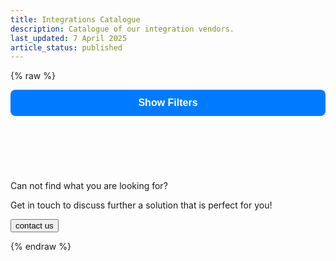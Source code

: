 ```yaml
---
title: Integrations Catalogue
description: Catalogue of our integration vendors.
last_updated: 7 April 2025
article_status: published
---
```


{% raw %}
  <style>
    /* --- Main Page Layout --- */
    .page-layout {
        display: flex;
        flex-direction: row;
        gap: 2rem;
        align-items: flex-start;
    }

    .filters-sidebar {
        width: 280px;
        flex-shrink: 0;
        position: sticky;
        top: 2rem;
        height: calc(100vh - 4rem);
        overflow-y: auto;
    }

    .content-area {
        flex-grow: 1;
    }
    
    /* Hide Mobile Toggle on Desktop */
    .mobile-filter-toggle {
        display: none;
    }

    /* --- Search Input Styles --- */
    .search-container {
        margin-bottom: 1.5rem;
    }
    .search-container input[type="search"] {
        width: 100%;
        padding: 0.75rem;
        border: 1px solid #d1d5db;
        border-radius: 0.5rem;
        font-size: 1rem;
    }

    /* --- Accordion Filter Styles --- */
    .filters-container {
        border: 1px solid #e5e7eb;
        border-radius: 0.75rem;
        overflow: hidden;
    }

    .filter-group .accordion-header {
        width: 100%;
        background-color: #f9fafb;
        border: none;
        border-top: 1px solid #e5e7eb;
        padding: 1rem;
        text-align: left;
        font-size: 1rem;
        font-weight: 600;
        color: #374151;
        cursor: pointer;
        display: flex;
        justify-content: space-between;
        align-items: center;
    }
    .filter-group:first-child .accordion-header {
      border-top: none;
    }

    .filter-group .accordion-header::after {
        content: '+';
        font-size: 1.25rem;
        font-weight: bold;
        color: #9ca3af;
    }

    .filter-group .accordion-header.active::after {
        content: '−';
    }

    .filter-group .accordion-panel {
        max-height: 0;
        overflow: hidden;
        transition: max-height 0.3s ease-out;
        background-color: white;
        padding: 0 1rem;
    }

    .accordion-panel-content {
        padding: 1rem 0;
        display: flex;
        flex-direction: column;
    }

    .accordion-panel label {
        display: flex;
        align-items: center;
        gap: 0.5rem;
        margin-bottom: 0.5rem;
        font-size: 0.875rem;
        color: #4b5563;
        cursor: pointer;
    }

    .accordion-panel input[type="checkbox"] {
        width: 1rem;
        height: 1rem;
        border-radius: 0.25rem;
        border: 1px solid #d1d5db;
        cursor: pointer;
    }

    /* --- Card & Modal Styles --- */
    .cards {
       display: grid;
       grid-template-columns: repeat(auto-fit, minmax(350px, 1fr));
       gap: 1.5rem;
    }

    #featuredContainer ~ .cards {
      margin-top:2%;
    }

    .card {
       background-color: white;
       border-radius: 0.75rem;
       box-shadow: 0 4px 6px -1px rgb(0 0 0 / 0.1), 0 2px 4px -2px rgb(0 0 0 / 0.1);
       overflow: hidden;
       padding: 1.5rem;
       width: 100%;
       display: flex;
       flex-direction: column;
    }

    .card .logo {
       width: 100%;
       height: 150px;
       object-fit: contain;
       border-radius: 0.5rem;
       margin-bottom: 1rem;
    }

    .card h3 {
       font-size: 1.25rem;
       font-weight: 600;
       color: #111827;
       text-transform: capitalize;
       margin-bottom: 0.5rem;
    }

    .tags { margin-bottom: 1rem; }

    .tag {
       display: inline-block;
       padding: 0.25rem 0.75rem;
       border-radius: 9999px;
       font-size: 0.75rem;
       font-weight: 500;
       margin-right: 0.5rem;
       margin-bottom: 0.5rem;
       background-color: #e5e7eb;
       color: #374151;
    }

    .tag.eco, .tag.acp, .tag.community { background-color: #d1fae5; color: #065f46; }
    .tag.comm { background-color: #e6f4fe; color: #0090ff; text-transform:uppercase; }

    .author-info {
       margin-top: auto; 
       padding-top: 1rem;
       border-top: 1px solid #f3f4f6;
    }

    .author_name { font-size: 0.875rem; color: #6b7280; }

    .modal { z-index:100; display: none; position: fixed; inset: 0; background: rgba(0, 0, 0, 0.5); justify-content: center; align-items: center; }
    .modal-content { background: white; padding: 2rem; border-radius: 12px; max-width: 500px; width: 90%; position: relative; }
    .modal-content h2 { text-transform: capitalize; }
    .close { position: absolute; top: 1rem; right: 1rem; cursor: pointer; font-size: 1.5rem; }
    .doc-links a { display: block; margin-top: 0.5rem; color: #007bff; }
    #modalNotice { background: #ffd688; border-radius: 10px; color: black; padding: 1rem; border: #ffae2c solid 1px;font-weight:bold; margin-bottom: 1rem;}

    /* --- MOBILE STYLES --- */
    @media (max-width: 992px) {
        .page-layout {
            flex-direction: column;
        }

        .filters-sidebar {
            position: static;
            width: 100%;
            height: auto;
            overflow-y: visible;
            margin-bottom: 2rem;
        }

        .mobile-filter-toggle {
            display: block;
            width: 100%;
            padding: 0.75rem 1rem;
            font-size: 1rem;
            font-weight: 600;
            color: #fff;
            background-color: #007bff;
            border: none;
            border-radius: 0.5rem;
            cursor: pointer;
            margin-bottom: 1rem;
        }

        .mobile-filter-panel {
            max-height: 0;
            overflow: hidden;
            transition: max-height 0.5s ease-in-out;
        }

        .mobile-filter-toggle.active + .mobile-filter-panel {
            max-height: 1000px;
        }
    }

  </style>

<div class="page-layout">
  <aside class="filters-sidebar">
      <button class="mobile-filter-toggle">Show Filters</button>
      <div class="mobile-filter-panel">
          <div class="search-container">
              <input type="search" id="nameSearch" placeholder="Search by name...">
          </div>
          <div class="filters-container" id="filtersContainer">
              </div>
      </div>
  </aside>

  <main class="content-area">
      <div id="featuredContainer" style="display: none;">
          <h2>Featured Integrations</h2>
          <div class="cards" id="featuredCards"></div>
          <hr/>
      </div>
      <div class="cards" id="cardContainer"></div>
      <div class="cont_us">
        <p class="cont_title">Can not find what you are looking for?</p> 
        <p class="cont_subtext"> Get in touch to discuss further a solution that is perfect for you!</p> 
        <button> contact us </button>
      </div>
  </main>
</div>

<div class="modal" id="modal">
  <div class="modal-content">
    <span class="close" onclick="closeModal()">&times;</span>
    <img id="modalLogo" class="logo" alt="Logo" />
    <h2 id="modalName"></h2>
    <div id="modalNotice" style="display: none;"></div>
    <p id="modalDescription"></p>
    <div class="tags" id="modalTags"></div>
    <div class="doc-links" id="modalDocs"></div>
  </div>
</div>

<script>
    document.addEventListener('DOMContentLoaded', () => {
        const dataUrl = 'custom_scripts/tpi_list.json';
        let allPartners = [];

        function createAccordionFilter(container, title, items, groupName, changeHandler) {
            if (!items || items.length === 0) return;
            const filterGroup = document.createElement('div');
            filterGroup.className = 'filter-group';
            const button = document.createElement('button');
            button.className = 'accordion-header';
            button.textContent = title;
            const panel = document.createElement('div');
            panel.className = 'accordion-panel';
            const panelContent = document.createElement('div');
            panelContent.className = 'accordion-panel-content';
            items.forEach(item => {
                const label = document.createElement('label');
                const checkbox = document.createElement('input');
                checkbox.type = 'checkbox';
                checkbox.name = groupName;
                checkbox.value = item;
                checkbox.addEventListener('change', changeHandler);
                label.appendChild(checkbox);
                label.appendChild(document.createTextNode(` ${item}`));
                panelContent.appendChild(label);
            });
            panel.appendChild(panelContent);
            filterGroup.appendChild(button);
            filterGroup.appendChild(panel);
            container.appendChild(filterGroup);
        }

        function addAccordionFunctionality() {
            document.querySelectorAll('.accordion-header').forEach(header => {
                header.addEventListener('click', () => {
                    header.classList.toggle('active');
                    const panel = header.nextElementSibling;
                    panel.style.maxHeight = panel.style.maxHeight ? null : panel.scrollHeight + "px";
                });
            });
        }

        function addMobileToggleFunctionality() {
            const toggleButton = document.querySelector('.mobile-filter-toggle');
            if (toggleButton) {
                toggleButton.addEventListener('click', () => {
                    toggleButton.classList.toggle('active');
                    toggleButton.textContent = toggleButton.classList.contains('active') ? 'Hide Filters' : 'Show Filters';
                });
            }
        }

        fetch(dataUrl)
            .then(res => {
                if (!res.ok) {
                    throw new Error(`HTTP error! status: ${res.status}`);
                }
                return res.json();
            })
            .then(data => {
                allPartners = data; // Directly use the flat array from JSON

                const cardContainer = document.getElementById('cardContainer');
                const featuredContainer = document.getElementById('featuredContainer');
                const featuredCardsContainer = document.getElementById('featuredCards');
                const filtersContainer = document.getElementById('filtersContainer');
                const nameSearchInput = document.getElementById('nameSearch');

                const featuredPartners = allPartners.filter(p => p.featured);
                allPartners.sort((a, b) => a.Partner.localeCompare(b.Partner));

                if (featuredPartners.length > 0) {
                    renderCards(featuredPartners, featuredCardsContainer);
                    featuredContainer.style.display = 'block';
                }

                const filterChangeHandler = () => applyFilters();
                nameSearchInput.addEventListener('input', filterChangeHandler);

                filtersContainer.innerHTML = '';
                const categories = [...new Set(allPartners.map(p => p.category).filter(Boolean))].sort();
                createAccordionFilter(filtersContainer, 'Categories', categories, 'category', filterChangeHandler);

                const methods = [...new Set(allPartners.flatMap(p => p.method || []))].sort();
                createAccordionFilter(filtersContainer, 'Method', methods, 'method', filterChangeHandler);

                const authors = [...new Set(allPartners.map(p => p.Author).filter(Boolean))].sort();
                createAccordionFilter(filtersContainer, 'Authors', authors, 'author', filterChangeHandler);

                addAccordionFunctionality();
                addMobileToggleFunctionality();

                applyFiltersFromURL();
                applyFilters();
            })
            .catch(e => {
                console.error("Failed to load or process partner data:", e);
                document.getElementById('cardContainer').innerHTML = '<p>Error: Could not load integration data. Please check the console for details.</p>';
            });

        function renderCards(partners, containerElement) {
            containerElement.innerHTML = '';
            if (partners.length === 0) {
                containerElement.innerHTML = '<p>No integrations match your criteria.</p>';
                return;
            }
            partners.forEach(partner => {
                const card = document.createElement('div');
                card.className = 'card';
                card.onclick = () => openModal(partner);

                const methodTags = (partner.method || []).map(m => {
                    let tagClass = 'tag';
                    const lower_m = m.toLowerCase();
                    if (lower_m === 'acp') tagClass = 'tag acp';
                    else if (lower_m === 'eco') tagClass = 'tag eco';
                    else if (lower_m === 'community') tagClass = 'tag community';
                    return `<span class="${tagClass}">${m}</span>`;
                }).join('');

                card.innerHTML = `
                  <img src="${partner.Logo}" class="logo" alt="${partner.Partner} Logo" onerror="this.onerror=null;this.src='https://placehold.co/600x400/eee/ccc?text=Logo'"/>
                  <h3>${partner.Partner}</h3>
                  <div class="tags">
                    ${partner.category ? `<span class="tag">${partner.category}</span>` : ''}
                    ${methodTags}
                    ${partner.commerce ? `<span class="tag comm">${partner.commerce}</span>` : ''}
                  </div>
                  <div class="author-info">
                     <div class="author_name">Created by: ${partner.Author}</div>
                  </div>
                `;
                containerElement.appendChild(card);
            });
        }

        window.openModal = function(partner) {
            document.getElementById('modalLogo').src = partner.Logo;
            document.getElementById('modalName').textContent = partner.Partner;
            const modalNotice = document.getElementById('modalNotice');

            if (partner.method && partner.method.some(m => m.toLowerCase() === 'community')) {
                modalNotice.innerHTML = '<p><strong>This is a community built integration. Please check the author\'s documentation and repository for more information.</strong></p>';
                modalNotice.style.display = 'block';
            } else {
                modalNotice.style.display = 'none';
            }

            document.getElementById('modalDescription').textContent = partner.Description;
            document.getElementById('modalTags').innerHTML = `
                ${partner.category ? `<span class="tag">${partner.category}</span>` : ''}
                ${(partner.method || []).map(m => `<span class="tag">${m}</span>`).join('')}
            `;

            const docs = [];
            if (partner.ACP_Doc) docs.push(`<a href="${partner.ACP_Doc}" target="_blank">ACP Documentation</a>`);
            if (partner.Eco_Doc) docs.push(`<a href="${partner.Eco_Doc}" target="_blank">Eco Documentation</a>`);
            if (partner.Comm_Doc) docs.push(`<a href="${partner.Comm_Doc}" target="_blank">Community Documentation</a>`);
            document.getElementById('modalDocs').innerHTML = docs.join('');

            document.getElementById('modal').style.display = 'flex';
        }

        window.closeModal = function() {
            document.getElementById('modal').style.display = 'none';
        }

        function applyFiltersFromURL() {
            const urlParams = new URLSearchParams(window.location.search);
            const searchTerm = urlParams.get('q');
            if (searchTerm) {
                document.getElementById('nameSearch').value = searchTerm;
            }
            urlParams.forEach((value, key) => {
                if (key === 'q') return;
                document.querySelectorAll(`input[name="${key}"][value="${value}"]`).forEach(checkbox => {
                    checkbox.checked = true;
                    const panel = checkbox.closest('.accordion-panel');
                    if (panel && !panel.style.maxHeight) {
                        const header = panel.previousElementSibling;
                        header.classList.add('active');
                        panel.style.maxHeight = panel.scrollHeight + 'px';
                    }
                });
            });
        }

        function applyFilters() {
            const getSelected = (name) => Array.from(document.querySelectorAll(`input[name="${name}"]:checked`)).map(cb => cb.value);
            const searchTerm = document.getElementById('nameSearch').value.toLowerCase().trim();

            const selectedCategories = getSelected('category');
            const selectedMethods = getSelected('method');
            const selectedAuthors = getSelected('author');

            const filtered = allPartners.filter(p => {
                const searchMatch = !searchTerm || p.Partner.toLowerCase().includes(searchTerm);
                const categoryMatch = selectedCategories.length === 0 || selectedCategories.includes(p.category);
                const authorMatch = selectedAuthors.length === 0 || selectedAuthors.includes(p.Author);
                const methodMatch = selectedMethods.length === 0 || (p.method && selectedMethods.some(sm => p.method.includes(sm)));

                return searchMatch && categoryMatch && authorMatch && methodMatch;
            });

            renderCards(filtered, document.getElementById('cardContainer'));
            updateURL();
        }

        function updateURL() {
            const urlParams = new URLSearchParams();
            const searchTerm = document.getElementById('nameSearch').value.trim();
            if (searchTerm) {
                urlParams.set('q', searchTerm);
            }
            const addParams = (name) => {
                const selected = Array.from(document.querySelectorAll(`input[name="${name}"]:checked`)).map(cb => cb.value);
                selected.forEach(value => urlParams.append(name, value));
            };
            addParams('category');
            addParams('method');
            addParams('author');
            const newUrl = `${window.location.pathname}?${urlParams.toString()}`;
            if(window.history.pushState) {
                window.history.pushState({path:newUrl}, '', newUrl);
            }
        }
    });
</script>
{% endraw %}